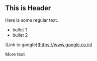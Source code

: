 ## This is Header

Here is some regular text.

* bullet 1
* bullet 2

(Link to google)(https://www.google.co.in)

More text